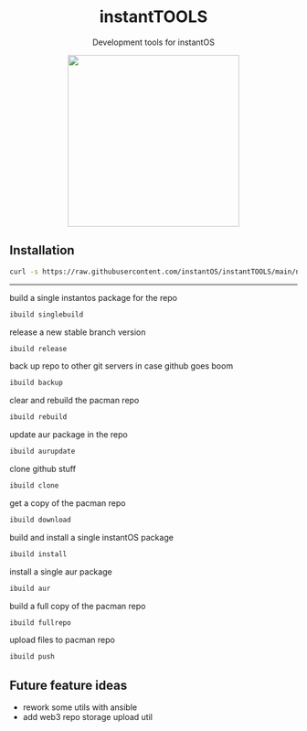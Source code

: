 <div align="center">
    <h1>instantTOOLS</h1>
    <p>Development tools for instantOS</p>
    <img width="300" height="300" src="https://raw.githubusercontent.com/instantOS/instantLOGO/main/png/tools.png">
</div>


## Installation

```sh
curl -s https://raw.githubusercontent.com/instantOS/instantTOOLS/main/netinstall.sh | bash
```

--------  


build a single instantos package for the repo

```sh
ibuild singlebuild
```

release a new stable branch version

```sh
ibuild release
```

back up repo to other git servers in case github goes boom

```sh
ibuild backup
```

clear and rebuild the pacman repo

```sh
ibuild rebuild
```

update aur package in the repo

```sh
ibuild aurupdate
```

clone github stuff

```sh
ibuild clone
```

get a copy of the pacman repo

```sh
ibuild download
```

build and install a single instantOS package

```sh
ibuild install
```

install a single aur package

```sh
ibuild aur
```

build a full copy of the pacman repo

```sh
ibuild fullrepo
```

upload files to pacman repo

```sh
ibuild push
```

## Future feature ideas

- rework some utils with ansible
- add web3 repo storage upload util



